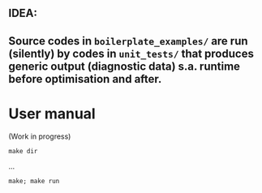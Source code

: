 

## IDEA:

Source codes in `boilerplate_examples/` are run (silently) by codes in `unit_tests/` that produces generic output (diagnostic data) s.a. runtime before optimisation and after.
---
# User manual
(Work in progress)
```
make dir
```
...
```
make; make run
```
